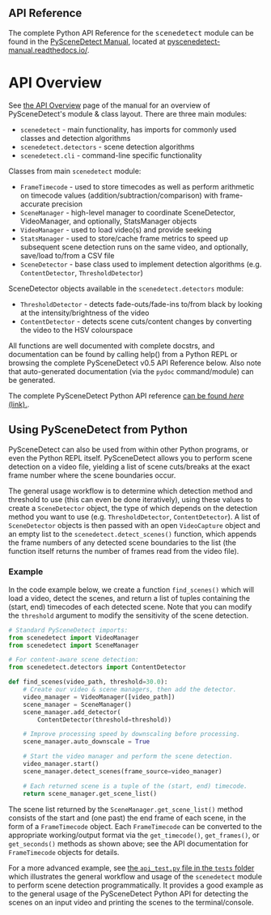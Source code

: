 

API Reference
----------------------------------------------------------

<div class="important">
The complete Python API Reference <span class="fa fa-book"> for the <tt>scenedetect</tt> module can be found in the <a href="http://pyscenedetect-manual.readthedocs.io/" alt="Manual Link">PySceneDetect Manual</a>, located at <a href="http://pyscenedetect-manual.readthedocs.io/" alt="Manual Link">pyscenedetect-manual.readthedocs.io/</a>.
</div>

API Overview
==========================================================

See [the API Overview](https://pyscenedetect.readthedocs.io/projects/Manual/en/latest/api.html) page of the manual for an overview of PySceneDetect's module & class layout.  There are three main modules:

 - `scenedetect` - main functionality, has imports for commonly used classes and detection algorithms
 - `scenedetect.detectors` - scene detection algorithms
 - `scenedetect.cli` - command-line specific functionality

Classes from main `scenedetect` module:

 - `FrameTimecode` - used to store timecodes as well as perform arithmetic on timecode values (addition/subtraction/comparison) with frame-accurate precision
 - `SceneManager` - high-level manager to coordinate SceneDetector, VideoManager, and optionally, StatsManager objects
 - `VideoManager` - used to load video(s) and provide seeking
 - `StatsManager` - used to store/cache frame metrics to speed up subsequent scene detection runs on the same video, and optionally, save/load to/from a CSV file
 - `SceneDetector` - base class used to implement detection algorithms (e.g. `ContentDetector`, `ThresholdDetector`)

SceneDetector objects available in the `scenedetect.detectors` module:

 - `ThresholdDetector` - detects fade-outs/fade-ins to/from black by looking at the intensity/brightness of the video
 - `ContentDetector` - detects scene cuts/content changes by converting the video to the HSV colourspace

 All functions are well documented with complete docstrs, and documentation can be found by calling help() from a Python REPL or browsing the complete PySceneDetect v0.5 API Reference below.  Also note that auto-generated documentation (via the `pydoc` command/module) can be generated.

The complete PySceneDetect Python API reference [can be found *here* (link).](https://pyscenedetect-manual.readthedocs.io/).


Using PySceneDetect from Python
----------------------------------------------------------

PySceneDetect can also be used from within other Python programs, or even the Python REPL itself.  PySceneDetect allows you to perform scene detection on a video file, yielding a list of scene cuts/breaks at the exact frame number where the scene boundaries occur.

The general usage workflow is to determine which detection method and threshold to use (this can even be done iteratively), using these values to create a `SceneDetector` object, the type of which depends on the detection method you want to use (e.g. `ThresholdDetector`, `ContentDetector`).  A list of `SceneDetector` objects is then passed with an open `VideoCapture` object and an empty list to the `scenedetect.detect_scenes()` function, which appends the frame numbers of any detected scene boundaries to the list (the function itself returns the number of frames read from the video file).


### Example


In the code example below, we create a function `find_scenes()` which will
load a video, detect the scenes, and return a list of tuples containing the
(start, end) timecodes of each detected scene.  Note that you can modify
the `threshold` argument to modify the sensitivity of the scene detection.

```python
# Standard PySceneDetect imports:
from scenedetect import VideoManager
from scenedetect import SceneManager

# For content-aware scene detection:
from scenedetect.detectors import ContentDetector

def find_scenes(video_path, threshold=30.0):
    # Create our video & scene managers, then add the detector.
    video_manager = VideoManager([video_path])
    scene_manager = SceneManager()
    scene_manager.add_detector(
        ContentDetector(threshold=threshold))

    # Improve processing speed by downscaling before processing.
    scene_manager.auto_downscale = True

    # Start the video manager and perform the scene detection.
    video_manager.start()
    scene_manager.detect_scenes(frame_source=video_manager)

    # Each returned scene is a tuple of the (start, end) timecode.
    return scene_manager.get_scene_list()
```


The scene list returned by the `SceneManager.get_scene_list()` method consists of the start and (one past) the end frame of each scene, in the form of a `FrameTimecode` object.  Each `FrameTimecode` can be converted to the appropriate working/output format via the `get_timecode()`, `get_frames()`, or `get_seconds()` methods as shown above; see the API documentation for `FrameTimecode` objects for details.


For a more advanced example, see [the `api_test.py` file in the `tests` folder](https://github.com/Breakthrough/PySceneDetect/blob/master/tests/api_test.py) which illustrates the general workflow and usage of the `scenedetect` module to perform scene detection programmatically.  It provides a good example as to the general usage of the PySceneDetect Python API for detecting the scenes on an input video and printing the scenes to the terminal/console.
